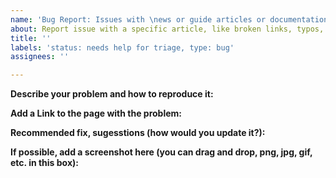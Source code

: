```yaml
---
name: 'Bug Report: Issues with \news or guide articles or documentation'
about: Report issue with a specific article, like broken links, typos, missing parts, etc
title: ''
labels: 'status: needs help for triage, type: bug'
assignees: ''

---
```


<!-- 
NOTE: If you want to become an author of freecodecamp, you can find everything here: https://www.freecodecamp.org/news/developer-news-style-guide/
-->

**Describe your problem and how to reproduce it:**


**Add a Link to the page with the problem:**


**Recommended fix, sugesstions (how would you update it?):**


**If possible, add a screenshot here (you can drag and drop, png, jpg, gif, etc. in this box):**

